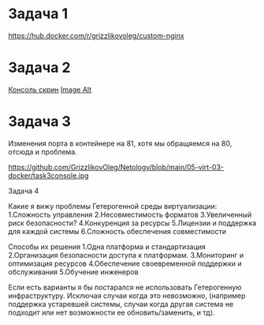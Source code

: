 # Задача 1

https://hub.docker.com/r/grizzlikovoleg/custom-nginx

# Задача 2

[Консоль скрин](https://github.com/GrizzlikovOleg/Netology/blob/main/05-virt-03-docker/task2console.jpg)
[Image Alt](https://github.com/GrizzlikovOleg/Netology/blob/main/05-virt-03-docker/task2console.jpg)

# Задача 3

Изменения порта в контейнере на 81, хотя мы обращяемся на 80, отсюда и проблема.

https://github.com/GrizzlikovOleg/Netology/blob/main/05-virt-03-docker/task3console.jpg

Задача 4

Какие я вижу проблемы Гетерогенной среды виртуализации:
1.Сложность управления
2.Несовместимость форматов
3.Увеличенный риск безопасности?
4.Конкуренция за ресурсы
5.Лицензии и поддержка для каждой системы
6.Сложность обеспечения совместимости

Способы их решения
1.Одна платформа и стандартизация
2.Организация безопасности доступа к платформам.
3.Мониторинг и оптимизация ресурсов
4.Обеспечение своевременной поддержки и обслуживания
5.Обучение инженеров

Если есть варианты я бы постарался не использовать Гетерогенную инфраструктуру. Исключая случаи когда это невозможно, (например поддержка устаревшей системы, случаи когда другая система не подходит или нет возможности ее обновить/заменить, и тд).
